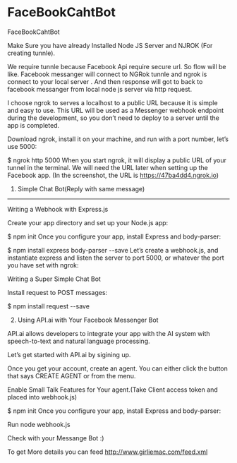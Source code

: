 # FaceBookCahtBot
FaceBookCahtBot

Make Sure you have already Installed Node JS Server and NJROK (For creating tunnle).


We require tunnle because Facebook Api require secure url. So flow will be like.
Facebook messanger will connect to NGRok tunnle and ngrok is connect to your local server . And then response will got to back to facebook messanger from local node js server via http request.



I choose ngrok to serves a localhost to a public URL because it is simple and easy to use. This URL will be used as a Messenger webhook endpoint during the development, so you don’t need to deploy to a server until the app is completed.

Download ngrok, install it on your machine, and run with a port number, let’s use 5000:

$ ngrok http 5000
When you start ngrok, it will display a public URL of your tunnel in the terminal. We will need the URL later when setting up the Facebook app. (In the screenshot, the URL is https://47ba4dd4.ngrok.io)

1) Simple Chat Bot(Reply with same message)
-------------------------------------------------
Writing a Webhook with Express.js

Create your app directory and set up your Node.js app:

$ npm init
Once you configure your app, install Express and body-parser:

$ npm install express body-parser --save
Let’s create a webhook.js, and instantiate express and listen the server to port 5000, or whatever the port you have set with ngrok:

Writing a Super Simple Chat Bot

Install request to POST messages:

$ npm install request --save


2. Using API.ai with Your Facebook Messenger Bot

API.ai allows developers to integrate your app with the AI system with speech-to-text and natural language processing.

Let’s get started with API.ai by sigining up.

Once you get your account, create an agent. You can either click the button that says CREATE AGENT or from the menu.

Enable Small Talk Features for Your agent.(Take Client access token and placed into webhook.js)

$ npm init
Once you configure your app, install Express and body-parser:


Run node webhook.js

Check with your Messange Bot :)

To get More details you can feed http://www.girliemac.com/feed.xml
